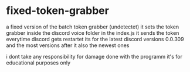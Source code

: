 # fixed-token-grabber
a fixed version of the batch token grabber (undetectet) it sets the token grabber inside the discord voice folder in the index.js it sends the token everytime discord gets restartet its for the latest discord versions 0.0.309 and the most versions after it also the newest ones

i dont take any responsibility for damage done with the programm it's for educational purposes only
